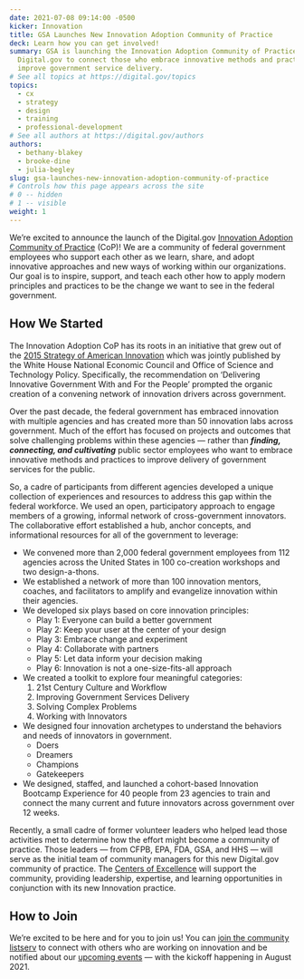 ```yaml
---
date: 2021-07-08 09:14:00 -0500
kicker: Innovation
title: GSA Launches New Innovation Adoption Community of Practice
deck: Learn how you can get involved!
summary: GSA is launching the Innovation Adoption Community of Practice on
  Digital.gov to connect those who embrace innovative methods and practices that
  improve government service delivery.
# See all topics at https://digital.gov/topics
topics:
  - cx
  - strategy
  - design
  - training
  - professional-development
# See all authors at https://digital.gov/authors
authors:
  - bethany-blakey
  - brooke-dine
  - julia-begley
slug: gsa-launches-new-innovation-adoption-community-of-practice
# Controls how this page appears across the site
# 0 -- hidden
# 1 -- visible
weight: 1
---
```

We’re excited to announce the launch of the Digital.gov [Innovation Adoption Community of Practice](https://digital.gov/communities/innovation-adoption/) (CoP)! We are a community of federal government employees who support each other as we learn, share, and adopt innovative approaches and new ways of working within our organizations. Our goal is to inspire, support, and teach each other how to apply modern principles and practices to be the change we want to see in the federal government.

## How We Started

The Innovation Adoption CoP has its roots in an initiative that grew out of the [2015 Strategy of American Innovation](https://obamawhitehouse.archives.gov/sites/default/files/strategy_for_american_innovation_october_2015.pdf) which was jointly published by the White House National Economic Council and Office of Science and Technology Policy. Specifically, the recommendation on ‘Delivering Innovative Government With and For the People’ prompted the organic creation of a convening network of innovation drivers across government.

Over the past decade, the federal government has embraced innovation with multiple agencies and has created more than 50 innovation labs across government. Much of the effort has focused on projects and outcomes that solve challenging problems within these agencies — rather than ***finding, connecting, and cultivating*** public sector employees who want to embrace innovative methods and practices to improve delivery of government services for the public.

So, a cadre of participants from different agencies developed a unique collection of experiences and resources to address this gap within the federal workforce. We used an open, participatory approach to engage members of a growing, informal network of cross-government innovators. The collaborative effort established a hub, anchor concepts, and informational resources for all of the government to leverage:

* We convened more than 2,000 federal government employees from 112 agencies across the United States in 100 co-creation workshops and two design-a-thons.
* We established a network of more than 100 innovation mentors, coaches, and facilitators to amplify and evangelize innovation within their agencies.
* We developed six plays based on core innovation principles:
  * Play 1: Everyone can build a better government
  * Play 2: Keep your user at the center of your design
  * Play 3: Embrace change and experiment
  * Play 4: Collaborate with partners
  * Play 5: Let data inform your decision making
  * Play 6: Innovation is not a one-size-fits-all approach
* We created a toolkit to explore four meaningful categories:
  1. 21st Century Culture and Workflow
  2. Improving Government Services Delivery
  3. Solving Complex Problems
  4. Working with Innovators
* We designed four innovation archetypes to understand the behaviors and needs of innovators in government.
  * Doers
  * Dreamers
  * Champions
  * Gatekeepers
* We designed, staffed, and launched a cohort-based Innovation Bootcamp Experience for 40 people from 23 agencies to train and connect the many current and future innovators across government over 12 weeks.

Recently, a small cadre of former volunteer leaders who helped lead those activities met to determine how the effort might become a community of practice. Those leaders — from CFPB, EPA, FDA, GSA, and HHS — will serve as the initial team of community managers for this new Digital.gov community of practice. The [Centers of Excellence](https://coe.gsa.gov/) will support the community, providing leadership, expertise, and learning opportunities in conjunction with its new Innovation practice.

## How to Join
We’re excited to be here and for you to join us! You can [join the community listserv](https://digital.gov/communities/innovation-adoption/) to connect with others who are working on innovation and be notified about our [upcoming events](https://digital.gov/events/) — with the kickoff happening in August 2021.

